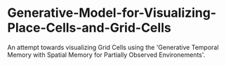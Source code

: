 # Generative-Model-for-Visualizing-Place-Cells-and-Grid-Cells



An attempt towards visualizing Grid Cells using the 'Generative Temporal Memory with Spatial Memory for Partially Observed Environements'. 
